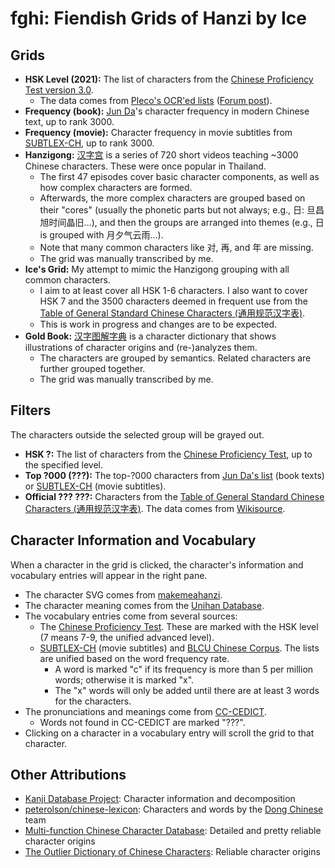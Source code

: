 # fghi: Fiendish Grids of Hanzi by Ice

## Grids

- **HSK Level (2021):** The list of characters from the [Chinese Proficiency Test version 3.0](http://www.moe.gov.cn/jyb_xwfb/gzdt_gzdt/s5987/202103/t20210329_523304.html).
  - The data comes from [Pleco's OCR'ed lists](https://github.com/elkmovie/hsk30) ([Forum post](https://plecoforums.com/threads/hsk-3-0-flashcards.6706/)).
- **Frequency (book):** [Jun Da](https://lingua.mtsu.edu/chinese-computing/statistics/)'s character frequency in modern Chinese text, up to rank 3000.
- **Frequency (movie):** Character frequency in movie subtitles from [SUBTLEX-CH](http://crr.ugent.be/programs-data/subtitle-frequencies/subtlex-ch), up to rank 3000.
- **Hanzigong:** [汉字宫](https://baike.baidu.com/item/汉字宫) is a series of 720 short videos teaching ~3000 Chinese characters. These were once popular in Thailand.
  - The first 47 episodes cover basic character components, as well as how complex characters are formed.
  - Afterwards, the more complex characters are grouped based on their "cores" (usually the phonetic parts but not always; e.g., 日: 旦昌旭时间晶旧...), and then the groups are arranged into themes (e.g., 日 is grouped with 月夕气云雨...).
  - Note that many common characters like 对, 再, and 年 are missing.
  - The grid was manually transcribed by me.
- **Ice's Grid:** My attempt to mimic the Hanzigong grouping with all common characters.
  - I aim to at least cover all HSK 1-6 characters. I also want to cover HSK 7 and the 3500 characters deemed in frequent use from the [Table of General Standard Chinese Characters (通用规范汉字表)](https://en.wikipedia.org/wiki/Table_of_General_Standard_Chinese_Characters).
  - This is work in progress and changes are to be expected.
- **Gold Book:** [汉字图解字典](https://baike.baidu.com/item/汉字图解字典/5068750) is a character dictionary that shows illustrations of character origins and (re-)analyzes them.
  - The characters are grouped by semantics. Related characters are further grouped together.
  - The grid was manually transcribed by me.

## Filters

The characters outside the selected group will be grayed out.

- **HSK ?:** The list of characters from the [Chinese Proficiency Test](https://github.com/elkmovie/hsk30), up to the specified level.
- **Top ?000 (???):** The top-?000 characters from [Jun Da's list](https://lingua.mtsu.edu/chinese-computing/statistics/) (book texts) or [SUBTLEX-CH](http://crr.ugent.be/programs-data/subtitle-frequencies/subtlex-ch) (movie subtitles).
- **Official ??? ???:** Characters from the [Table of General Standard Chinese Characters (通用规范汉字表)](https://en.wikipedia.org/wiki/Table_of_General_Standard_Chinese_Characters). The data comes from [Wikisource](https://zh.wikisource.org/wiki/通用规范汉字表).

## Character Information and Vocabulary

When a character in the grid is clicked, the character's information and vocabulary entries will appear in the right pane.

- The character SVG comes from [makemeahanzi](https://github.com/skishore/makemeahanzi).
- The character meaning comes from the [Unihan Database](https://www.unicode.org/charts/unihan.html).
- The vocabulary entries come from several sources:
  - The [Chinese Proficiency Test](https://github.com/elkmovie/hsk30). These are marked with the HSK level (7 means 7-9, the unified advanced level).
  - [SUBTLEX-CH](http://crr.ugent.be/programs-data/subtitle-frequencies/subtlex-ch) (movie subtitles) and [BLCU Chinese Corpus](https://www.plecoforums.com/threads/word-frequency-list-based-on-a-15-billion-character-corpus-bcc-blcu-chinese-corpus.5859/). The lists are unified based on the word frequency rate.
    - A word is marked "c" if its frequency is more than 5 per million words; otherwise it is marked "x".
    - The "x" words will only be added until there are at least 3 words for the characters.
- The pronunciations and meanings come from [CC-CEDICT](https://www.mdbg.net/chinese/dictionary?page=cc-cedict).
  - Words not found in CC-CEDICT are marked "???".
- Clicking on a character in a vocabulary entry will scroll the grid to that character.

## Other Attributions

- [Kanji Database Project](http://kanji-database.sourceforge.net/): Character information and decomposition
- [peterolson/chinese-lexicon](https://github.com/peterolson/chinese-lexicon/): Characters and words by the [Dong Chinese](https://www.dong-chinese.com) team
- [Multi-function Chinese Character Database](http://humanum.arts.cuhk.edu.hk/Lexis/lexi-mf/): Detailed and pretty reliable character origins
- [The Outlier Dictionary of Chinese Characters](https://www.outlier-linguistics.com/collections/chinese/products/outlier-dictionary-of-chinese-characters): Reliable character origins
